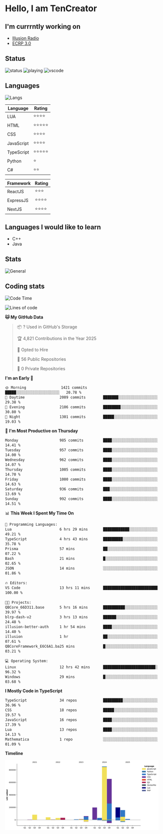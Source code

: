 # Hello, I am TenCreator

## I'm currrntly working on
- [Illusion Radio](https://illusionradio.co.uk/)
- [ECRP 3.0](http://github.com/Emerald-Coast-Roleplay/)

## Status
![status](https://api.statusbadges.me/badge/status/518334475038359555?simple=true&style=for-the-badge)
![playing](https://api.statusbadges.me/badge/playing/518334475038359555?style=for-the-badge)
![vscode](https://api.statusbadges.me/badge/vscode/518334475038359555?style=for-the-badge)

## Languages
![Langs](https://github-readme-stats.vercel.app/api/top-langs/?username=tencreator&layout=compact&theme=radical)


|Language|Rating|
|--------|------|
|LUA|⭐️⭐️⭐️⭐️|
|HTML|⭐️⭐️⭐️⭐️⭐️|
|CSS|⭐️⭐️⭐️⭐️|
|JavaScript|⭐️⭐️⭐️⭐️|
|TypeScript|⭐️⭐️⭐️⭐️⭐️|
|Python|⭐️|
|C#|⭐️⭐️ |

|Framework|Rating|
|--------|------|
|ReactJS|⭐️⭐️⭐|
|ExpressJS|⭐️⭐️⭐️⭐️|
|NextJS|⭐️⭐️⭐⭐️|

## Languages I would like to learn
- C++
- Java

## Stats
![General](https://github-readme-stats.vercel.app/api?username=tencreator&show_icons=true&theme=radical)

## Coding stats

<!--START_SECTION:waka-->
![Code Time](http://img.shields.io/badge/Code%20Time-658%20hrs%2032%20mins-blue)

![Lines of code](https://img.shields.io/badge/From%20Hello%20World%20I%27ve%20Written-2.4%20million%20lines%20of%20code-blue)

**🐱 My GitHub Data** 

> 📦 ? Used in GitHub's Storage 
 > 
> 🏆 4,821 Contributions in the Year 2025
 > 
> 💼 Opted to Hire
 > 
> 📜 56 Public Repositories 
 > 
> 🔑 0 Private Repositories 
 > 
**I'm an Early 🐤** 

```text
🌞 Morning                1421 commits        █████░░░░░░░░░░░░░░░░░░░░   20.78 % 
🌆 Daytime                2009 commits        ███████░░░░░░░░░░░░░░░░░░   29.38 % 
🌃 Evening                2106 commits        ████████░░░░░░░░░░░░░░░░░   30.80 % 
🌙 Night                  1301 commits        █████░░░░░░░░░░░░░░░░░░░░   19.03 % 
```
📅 **I'm Most Productive on Thursday** 

```text
Monday                   985 commits         ████░░░░░░░░░░░░░░░░░░░░░   14.41 % 
Tuesday                  957 commits         ████░░░░░░░░░░░░░░░░░░░░░   14.00 % 
Wednesday                962 commits         ████░░░░░░░░░░░░░░░░░░░░░   14.07 % 
Thursday                 1005 commits        ████░░░░░░░░░░░░░░░░░░░░░   14.70 % 
Friday                   1000 commits        ████░░░░░░░░░░░░░░░░░░░░░   14.63 % 
Saturday                 936 commits         ███░░░░░░░░░░░░░░░░░░░░░░   13.69 % 
Sunday                   992 commits         ████░░░░░░░░░░░░░░░░░░░░░   14.51 % 
```


📊 **This Week I Spent My Time On** 

```text
💬 Programming Languages: 
Lua                      6 hrs 29 mins       ████████████░░░░░░░░░░░░░   49.21 % 
TypeScript               4 hrs 43 mins       █████████░░░░░░░░░░░░░░░░   35.78 % 
Prisma                   57 mins             ██░░░░░░░░░░░░░░░░░░░░░░░   07.22 % 
Bash                     21 mins             █░░░░░░░░░░░░░░░░░░░░░░░░   02.65 % 
JSON                     14 mins             ░░░░░░░░░░░░░░░░░░░░░░░░░   01.86 % 

🔥 Editors: 
VS Code                  13 hrs 11 mins      █████████████████████████   100.00 % 

🐱‍💻 Projects: 
QBCore_66D311.base       5 hrs 16 mins       ██████████░░░░░░░░░░░░░░░   39.97 % 
blrp-dash-v2             3 hrs 13 mins       ██████░░░░░░░░░░░░░░░░░░░   24.48 % 
illusion-better-auth     1 hr 54 mins        ████░░░░░░░░░░░░░░░░░░░░░   14.40 % 
illusion                 1 hr                ██░░░░░░░░░░░░░░░░░░░░░░░   07.61 % 
QBCoreFramework_E6C6A1.ba25 mins             █░░░░░░░░░░░░░░░░░░░░░░░░   03.21 % 

💻 Operating System: 
Linux                    12 hrs 42 mins      ████████████████████████░   96.32 % 
Windows                  29 mins             █░░░░░░░░░░░░░░░░░░░░░░░░   03.68 % 
```

**I Mostly Code in TypeScript** 

```text
TypeScript               34 repos            █████████░░░░░░░░░░░░░░░░   36.96 % 
CSS                      18 repos            █████░░░░░░░░░░░░░░░░░░░░   19.57 % 
JavaScript               16 repos            ████░░░░░░░░░░░░░░░░░░░░░   17.39 % 
Lua                      13 repos            ████░░░░░░░░░░░░░░░░░░░░░   14.13 % 
Mathematica              1 repo              ░░░░░░░░░░░░░░░░░░░░░░░░░   01.09 % 
```



**Timeline**

![Lines of Code chart](https://raw.githubusercontent.com/tencreator/tencreator/main/assets/bar_graph.png)


<!--END_SECTION:waka-->
